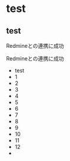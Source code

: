 # test
## test
Redmineとの連携に成功

Redmineとの連携に成功

* test
* 1
* 2
* 3
* 4
* 5
* 6
* 7
* 8
* 9
* 10
* 11
* 12
* 
